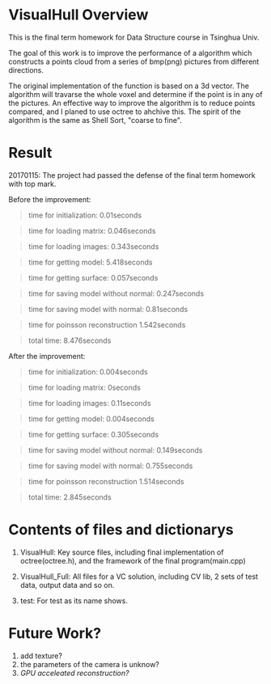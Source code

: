 # VisualHull Overview
This is the final term homework for Data Structure course in Tsinghua Univ.

The goal of this work is to improve the performance of a algorithm which constructs a points cloud from a series of bmp(png) pictures from different directions.

The original implementation of the function is based on a 3d vector. The algorithm will travarse the whole voxel and determine if the point is in any of the pictures. An effective way to improve the algorithm is to reduce points compared, and I planed to use octree to ahchive this. The spirit of the algorithm is the same as Shell Sort, "coarse to fine".


# Result 

20170115: The project had passed the defense of the final term homework with top mark.



Before the improvement:

>time for initialization: 0.01seconds

>time for loading matrix: 0.046seconds

>time for loading images: 0.343seconds

>time for getting model: 5.418seconds

>time for getting surface: 0.057seconds

>time for saving model without normal: 0.247seconds

>time for saving model with normal: 0.81seconds

>time for poinsson reconstruction 1.542seconds

>total time: 8.476seconds



After the improvement:

>time for initialization: 0.004seconds

>time for loading matrix: 0seconds

>time for loading images: 0.11seconds

>time for getting model: 0.004seconds

>time for getting surface: 0.305seconds

>time for saving model without normal: 0.149seconds

>time for saving model with normal: 0.755seconds

>time for poinsson reconstruction 1.514seconds

>total time: 2.845seconds


# Contents of files and dictionarys


1. VisualHull: Key source files, including final implementation of octree(octree.h), and the framework of the final program(main.cpp)

2. VisualHull_Full: All files for a VC solution, including CV lib, 2 sets of test data, output data and so on.

3. test: For test as its name shows.

# Future Work?

1. add texture?
2. the parameters of the camera is unknow?
3. *GPU acceleated reconstruction?*
